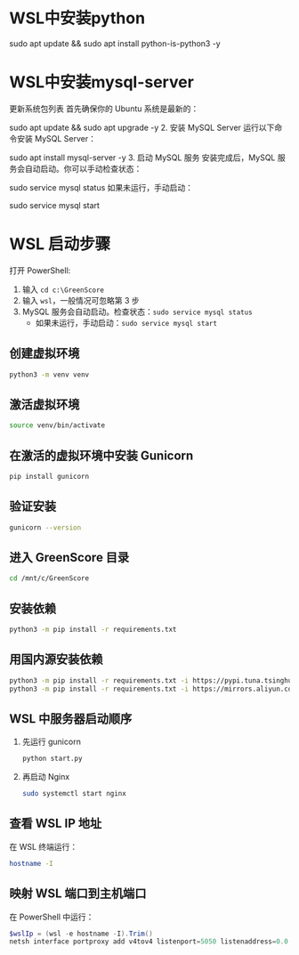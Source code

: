 # WSL中安装python

sudo apt update && sudo apt install python-is-python3 -y

# WSL中安装mysql-server


更新系统包列表
首先确保你的 Ubuntu 系统是最新的：

sudo apt update && sudo apt upgrade -y
2. 安装 MySQL Server
运行以下命令安装 MySQL Server：

sudo apt install mysql-server -y
3. 启动 MySQL 服务
安装完成后，MySQL 服务会自动启动。你可以手动检查状态：

sudo service mysql status
如果未运行，手动启动：

sudo service mysql start



# WSL 启动步骤

打开 PowerShell:

1. 输入 `cd c:\GreenScore`
2. 输入 `wsl`，一般情况可忽略第 3 步
3. MySQL 服务会自动启动。检查状态：`sudo service mysql status`
   - 如果未运行，手动启动：`sudo service mysql start`

## 创建虚拟环境

```bash
python3 -m venv venv
```

## 激活虚拟环境

```bash
source venv/bin/activate
```

## 在激活的虚拟环境中安装 Gunicorn

```bash
pip install gunicorn
```

## 验证安装

```bash
gunicorn --version
```

## 进入 GreenScore 目录

```bash
cd /mnt/c/GreenScore
```

## 安装依赖

```bash
python3 -m pip install -r requirements.txt
```

## 用国内源安装依赖

```bash
python3 -m pip install -r requirements.txt -i https://pypi.tuna.tsinghua.edu.cn/simple
python3 -m pip install -r requirements.txt -i https://mirrors.aliyun.com/pypi/simple
```

## WSL 中服务器启动顺序

1. 先运行 gunicorn

   ```bash
   python start.py
   ```
2. 再启动 Nginx

   ```bash
   sudo systemctl start nginx
   ```

## 查看 WSL IP 地址

在 WSL 终端运行：

```bash
hostname -I
```

## 映射 WSL 端口到主机端口

在 PowerShell 中运行：

```powershell
$wslIp = (wsl -e hostname -I).Trim()
netsh interface portproxy add v4tov4 listenport=5050 listenaddress=0.0.0.0 connectport=5050 connectaddress=$wslIp
```
